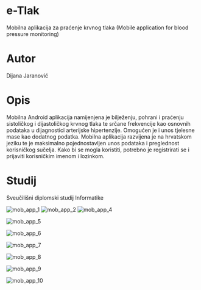 # e-Tlak
Mobilna aplikacija za praćenje krvnog tlaka
(Mobile application for blood pressure monitoring)

# Autor
Dijana Jaranović 

# Opis
Mobilna Android aplikacija namijenjena je bilježenju, pohrani
i praćenju sistoličkog i dijastoličkog krvnog tlaka te srčane frekvencije 
kao osnovnih podataka u dijagnostici arterijske hipertenzije. 
Omogućen je i unos tjelesne mase kao dodatnog podatka. 
Mobilna aplikacija razvijena je na hrvatskom jeziku 
te je maksimalno pojednostavljen unos podataka i preglednost korisničkog sučelja. 
Kako bi se mogla koristiti, potrebno je registrirati se i prijaviti
korisničkim imenom i lozinkom.

# Studij
Sveučilišni diplomski studij Informatike



![mob_app_1](https://user-images.githubusercontent.com/33299469/37569380-d8ae86a6-2ae1-11e8-91e5-dcfb893b6c90.png) ![mob_app_2](https://user-images.githubusercontent.com/33299469/37569382-dcfd7a64-2ae1-11e8-8b85-582a0ea1843a.png) ![mob_app_4](https://user-images.githubusercontent.com/33299469/37569385-e175b962-2ae1-11e8-94f6-07b84eafc0cb.png)

![mob_app_5](https://user-images.githubusercontent.com/33299469/37569387-e320dc1a-2ae1-11e8-8988-8d80e908f9be.png)

![mob_app_6](https://user-images.githubusercontent.com/33299469/37569389-e546daf8-2ae1-11e8-8ad6-e98816f67624.png)

![mob_app_7](https://user-images.githubusercontent.com/33299469/37569392-e8ff9464-2ae1-11e8-9097-8b00a8251407.png)

![mob_app_8](https://user-images.githubusercontent.com/33299469/37569393-eae1e872-2ae1-11e8-9d5e-fdb9d7fefcd4.png)

![mob_app_9](https://user-images.githubusercontent.com/33299469/37569394-ec862404-2ae1-11e8-9bb5-a10f242269e8.png)

![mob_app_10](https://user-images.githubusercontent.com/33299469/37569395-eeccdc9e-2ae1-11e8-8300-7d264a2b881a.png)
